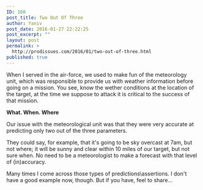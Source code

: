 ```yaml
---
ID: 160
post_title: Two Out Of Three
author: Yaniv
post_date: 2016-01-27 22:22:25
post_excerpt: ""
layout: post
permalink: >
  http://prodissues.com/2016/01/two-out-of-three.html
published: true
---
```

When I served in the air-force, we used to make fun of the meteorology unit, which was responsible to provide us with weather information before going on a mission. You see, know the wether conditions at the location of the target, at the time we suppose to attack it is critical to the success of that mission.

<b>What. When. Where</b>

Our issue with the meteorological unit was that they were very accurate at predicting only two out of the three parameters.

They could say, for example, that it's going to be sky overcast at 7am, but not where; it will be sunny and clear within 10 miles of our target, but not sure when. No need to be a meteorologist to make a forecast with that level of (in)accuracy.

Many times I come across those types of predictions\assertions. I don't have a good example now, though. But if you have, feel to share...